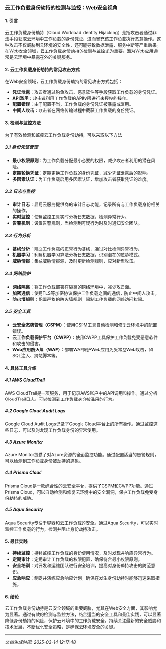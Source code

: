### 云工作负载身份劫持的检测与监控：Web安全视角

#### 1. 引言

云工作负载身份劫持（Cloud Workload Identity Hijacking）是指攻击者通过非法手段获取云环境中工作负载的身份凭证，进而冒充该工作负载执行恶意操作。这种攻击不仅威胁到云环境的安全性，还可能导致数据泄露、服务中断等严重后果。在Web安全领域，云工作负载身份劫持的检测与监控尤为重要，因为Web应用通常是云环境中暴露在外的关键服务。

#### 2. 云工作负载身份劫持的常见攻击方式

在Web安全领域，云工作负载身份劫持的常见攻击方式包括：

- **凭证泄露**：攻击者通过钓鱼攻击、恶意软件等手段获取工作负载的身份凭证。
- **API滥用**：攻击者利用工作负载的API权限进行未授权的操作。
- **配置错误**：由于配置不当，工作负载的身份凭证被暴露或滥用。
- **中间人攻击**：攻击者在网络传输过程中截获工作负载的身份凭证。

#### 3. 检测与监控方法

为了有效检测和监控云工作负载身份劫持，可以采取以下方法：

##### 3.1 身份凭证管理

- **最小权限原则**：为工作负载分配最小必要的权限，减少攻击者利用的潜在风险。
- **定期轮换凭证**：定期更换工作负载的身份凭证，减少凭证泄露后的影响。
- **多因素认证**：为工作负载启用多因素认证，增加攻击者获取凭证的难度。

##### 3.2 日志与监控

- **审计日志**：启用云服务提供商的审计日志功能，记录所有与工作负载身份相关的操作。
- **实时监控**：使用监控工具实时分析日志数据，检测异常行为。
- **告警机制**：设置告警规则，当检测到可疑行为时及时通知安全团队。

##### 3.3 行为分析

- **基线分析**：建立工作负载的正常行为基线，通过对比检测异常行为。
- **机器学习**：利用机器学习算法分析日志数据，识别潜在的威胁模式。
- **威胁情报**：集成威胁情报源，及时更新检测规则，应对新型攻击。

##### 3.4 网络防护

- **网络隔离**：将工作负载部署在隔离的网络环境中，减少攻击面。
- **加密通信**：使用TLS等加密协议保护工作负载之间的通信，防止中间人攻击。
- **防火墙规则**：配置严格的防火墙规则，限制工作负载的网络访问权限。

##### 3.5 安全工具

- **云安全态势管理（CSPM）**：使用CSPM工具自动检测和修复云环境中的配置错误。
- **云工作负载保护平台（CWPP）**：使用CWPP工具保护工作负载免受恶意软件和攻击的侵害。
- **Web应用防火墙（WAF）**：部署WAF保护Web应用免受常见Web攻击，如SQL注入、跨站脚本等。

#### 4. 具体工具介绍

##### 4.1 AWS CloudTrail

AWS CloudTrail是一项服务，用于记录AWS账户中的API调用和操作。通过分析CloudTrail日志，可以检测到工作负载身份被滥用的行为。

##### 4.2 Google Cloud Audit Logs

Google Cloud Audit Logs记录了Google Cloud平台上的所有操作。通过监控这些日志，可以及时发现工作负载身份的异常使用。

##### 4.3 Azure Monitor

Azure Monitor提供了对Azure资源的全面监控功能。通过配置适当的告警规则，可以检测到工作负载身份被劫持的迹象。

##### 4.4 Prisma Cloud

Prisma Cloud是一款综合性的云安全平台，提供了CSPM和CWPP功能。通过Prisma Cloud，可以自动检测和修复云环境中的安全漏洞，保护工作负载免受身份劫持的威胁。

##### 4.5 Aqua Security

Aqua Security专注于容器和云工作负载的安全。通过Aqua Security，可以实时监控工作负载的行为，检测并阻止身份劫持攻击。

#### 5. 最佳实践

- **持续监控**：持续监控工作负载的身份使用情况，及时发现并响应异常行为。
- **定期审计**：定期审计工作负载的权限配置，确保符合最小权限原则。
- **安全培训**：对开发和运维团队进行安全培训，提高对身份劫持攻击的防范意识。
- **应急响应**：制定并演练应急响应计划，确保在发生身份劫持时能够迅速采取措施。

#### 6. 结论

云工作负载身份劫持是云安全领域的重要威胁，尤其在Web安全方面，其影响尤为显著。通过有效的检测与监控方法，结合适当的安全工具和最佳实践，可以显著降低身份劫持的风险，保护云环境中的工作负载安全。持续关注最新的安全威胁和技术发展，不断优化安全策略，是确保云环境安全的关键。

---

*文档生成时间: 2025-03-14 12:17:48*



